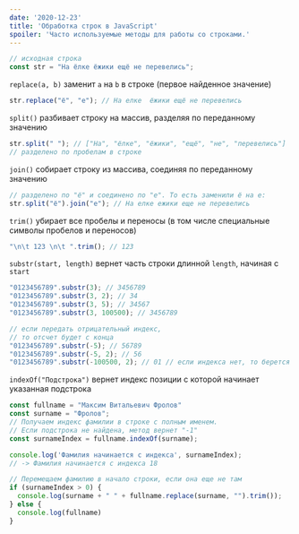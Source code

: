 ```yaml
---
date: '2020-12-23'
title: 'Обработка строк в JavaScript'
spoiler: 'Часто используемые методы для работы со строками.'
---
```


```jsx
// исходная строка
const str = "На ёлке ёжики ещё не перевелись";
```

`replace(a, b)` заменит `a` на `b` в строке (первое найденное значение)

```jsx
str.replace("ё", "е"); // На елке  ёжики ещё не перевелись
```

`split()` разбивает строку на массив, разделяя по переданному значению

```jsx
str.split(" "); // ["На", "ёлке", "ёжики", "ещё", "не", "перевелись"]
// разделено по пробелам в строке
```

`join()` собирает строку из массива, соединяя по переданному значению

```jsx
// разделено по "ё" и соединено по "е". То есть заменили ё на e:
str.split("ё").join("е"); // На елке ежики еще не перевелись
```

`trim()` убирает все пробелы и переносы (в том числе специальные символы пробелов и переносов)

```jsx
"\n\t 123 \n\t ".trim(); // 123
```

`substr(start, length)`  вернет часть строки длинной `length`, начиная с `start`

```jsx
"0123456789".substr(3); // 3456789
"0123456789".substr(3, 2); // 34
"0123456789".substr(3, 5); // 34567
"0123456789".substr(3, 100500); // 3456789

// если передать отрицательный индекс, 
// то отсчет будет с конца
"0123456789".substr(-5); // 56789
"0123456789".substr(-5, 2); // 56
"0123456789".substr(-100500, 2); // 01 // если индекса нет, то берется начало строки
```

`indexOf("Подстрока")` вернет индекс позиции с которой начинает указанная подстрока

```jsx
const fullname = "Максим Витальевич Фролов"
const surname = "Фролов";
// Получаем индекс фамилии в строке с полным именем.
// Если подстрока не найдена, метод вернет "-1"
const surnameIndex = fullname.indexOf(surname);

console.log('Фамилия начинается с индекса', surnameIndex);
// -> Фамилия начинается с индекса 18

// Перемещаем фамилию в начало строки, если она еще не там
if (surnameIndex > 0) {
  console.log(surname + " " + fullname.replace(surname, "").trim());
} else {
  console.log(fullname)
}
```
